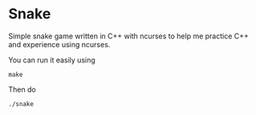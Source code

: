 # Snake

Simple snake game written in C++ with ncurses to help me practice C++ and experience using ncurses.

You can run it easily using

```
make
```
Then do
```
./snake
```

